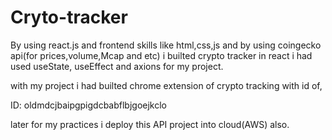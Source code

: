 # Cryto-tracker

By using react.js and frontend skills like html,css,js and by using coingecko api(for prices,volume,Mcap and etc) i builted crypto tracker 
in react i had used useState, useEffect and axions for my project.

with my project i had builted chrome extension of crypto tracking with id of,

ID: oldmdcjbaipgpigdcbabflbjgoejkclo

later for my practices i deploy this API project into cloud(AWS) also.

